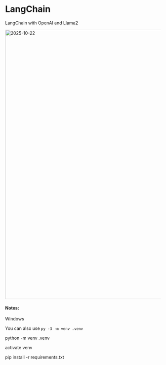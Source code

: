 # LangChain
LangChain with OpenAI and Llama2

<img width="731" height="870" alt="2025-10-22" src="https://github.com/user-attachments/assets/36e1f432-3129-4a3b-8ed7-d588481c275c" />

#### Notes:
Windows

You can also use `py -3 -m venv .venv`

python -m venv .venv

activate venv

pip install -r requirements.txt
